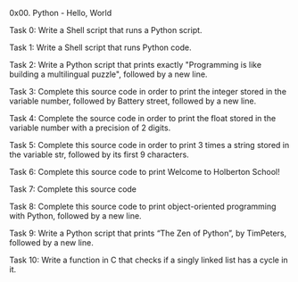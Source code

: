 0x00. Python - Hello, World

Task 0: Write a Shell script that runs a Python script.

Task 1: Write a Shell script that runs Python code.

Task 2: Write a Python script that prints exactly "Programming is like building a multilingual puzzle", followed by a new line.

Task 3: Complete this source code in order to print the integer stored in the variable number, followed by Battery street, followed by a new line.

Task 4: Complete the source code in order to print the float stored in the variable number with a precision of 2 digits.

Task 5: Complete this source code in order to print 3 times a string stored in the variable str, followed by its first 9 characters.

Task 6: Complete this source code to print Welcome to Holberton School!

Task 7: Complete this source code

Task 8: Complete this source code to print object-oriented programming with Python, followed by a new line.

Task 9: Write a Python script that prints “The Zen of Python”, by TimPeters, followed by a new line.

Task 10: Write a function in C that checks if a singly linked list has a cycle in it.